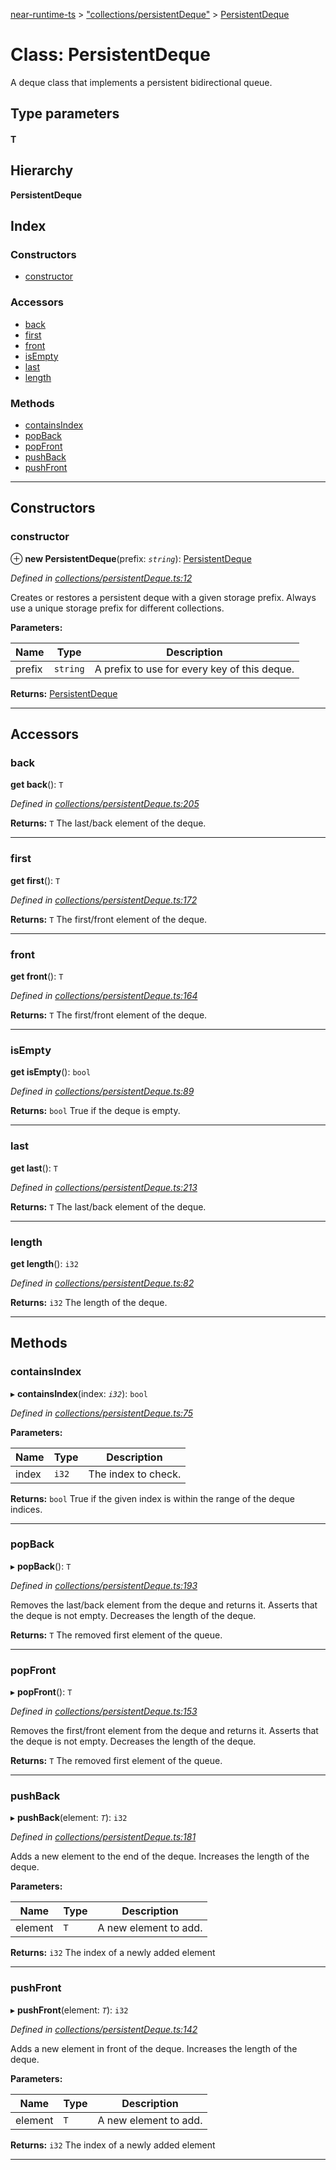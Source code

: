 [near-runtime-ts](../README.md) > ["collections/persistentDeque"](../modules/_collections_persistentdeque_.md) > [PersistentDeque](../classes/_collections_persistentdeque_.persistentdeque.md)

# Class: PersistentDeque

A deque class that implements a persistent bidirectional queue.

## Type parameters
#### T 
## Hierarchy

**PersistentDeque**

## Index

### Constructors

* [constructor](_collections_persistentdeque_.persistentdeque.md#constructor)

### Accessors

* [back](_collections_persistentdeque_.persistentdeque.md#back)
* [first](_collections_persistentdeque_.persistentdeque.md#first)
* [front](_collections_persistentdeque_.persistentdeque.md#front)
* [isEmpty](_collections_persistentdeque_.persistentdeque.md#isempty)
* [last](_collections_persistentdeque_.persistentdeque.md#last)
* [length](_collections_persistentdeque_.persistentdeque.md#length)

### Methods

* [containsIndex](_collections_persistentdeque_.persistentdeque.md#containsindex)
* [popBack](_collections_persistentdeque_.persistentdeque.md#popback)
* [popFront](_collections_persistentdeque_.persistentdeque.md#popfront)
* [pushBack](_collections_persistentdeque_.persistentdeque.md#pushback)
* [pushFront](_collections_persistentdeque_.persistentdeque.md#pushfront)

---

## Constructors

<a id="constructor"></a>

###  constructor

⊕ **new PersistentDeque**(prefix: *`string`*): [PersistentDeque](_collections_persistentdeque_.persistentdeque.md)

*Defined in [collections/persistentDeque.ts:12](https://github.com/nearprotocol/near-runtime-ts/blob/d0fcf87/assembly/collections/persistentDeque.ts#L12)*

Creates or restores a persistent deque with a given storage prefix. Always use a unique storage prefix for different collections.

**Parameters:**

| Name | Type | Description |
| ------ | ------ | ------ |
| prefix | `string` |  A prefix to use for every key of this deque. |

**Returns:** [PersistentDeque](_collections_persistentdeque_.persistentdeque.md)

___

## Accessors

<a id="back"></a>

###  back

**get back**(): `T`

*Defined in [collections/persistentDeque.ts:205](https://github.com/nearprotocol/near-runtime-ts/blob/d0fcf87/assembly/collections/persistentDeque.ts#L205)*

**Returns:** `T`
The last/back element of the deque.

___
<a id="first"></a>

###  first

**get first**(): `T`

*Defined in [collections/persistentDeque.ts:172](https://github.com/nearprotocol/near-runtime-ts/blob/d0fcf87/assembly/collections/persistentDeque.ts#L172)*

**Returns:** `T`
The first/front element of the deque.

___
<a id="front"></a>

###  front

**get front**(): `T`

*Defined in [collections/persistentDeque.ts:164](https://github.com/nearprotocol/near-runtime-ts/blob/d0fcf87/assembly/collections/persistentDeque.ts#L164)*

**Returns:** `T`
The first/front element of the deque.

___
<a id="isempty"></a>

###  isEmpty

**get isEmpty**(): `bool`

*Defined in [collections/persistentDeque.ts:89](https://github.com/nearprotocol/near-runtime-ts/blob/d0fcf87/assembly/collections/persistentDeque.ts#L89)*

**Returns:** `bool`
True if the deque is empty.

___
<a id="last"></a>

###  last

**get last**(): `T`

*Defined in [collections/persistentDeque.ts:213](https://github.com/nearprotocol/near-runtime-ts/blob/d0fcf87/assembly/collections/persistentDeque.ts#L213)*

**Returns:** `T`
The last/back element of the deque.

___
<a id="length"></a>

###  length

**get length**(): `i32`

*Defined in [collections/persistentDeque.ts:82](https://github.com/nearprotocol/near-runtime-ts/blob/d0fcf87/assembly/collections/persistentDeque.ts#L82)*

**Returns:** `i32`
The length of the deque.

___

## Methods

<a id="containsindex"></a>

###  containsIndex

▸ **containsIndex**(index: *`i32`*): `bool`

*Defined in [collections/persistentDeque.ts:75](https://github.com/nearprotocol/near-runtime-ts/blob/d0fcf87/assembly/collections/persistentDeque.ts#L75)*

**Parameters:**

| Name | Type | Description |
| ------ | ------ | ------ |
| index | `i32` |  The index to check. |

**Returns:** `bool`
True if the given index is within the range of the deque indices.

___
<a id="popback"></a>

###  popBack

▸ **popBack**(): `T`

*Defined in [collections/persistentDeque.ts:193](https://github.com/nearprotocol/near-runtime-ts/blob/d0fcf87/assembly/collections/persistentDeque.ts#L193)*

Removes the last/back element from the deque and returns it. Asserts that the deque is not empty. Decreases the length of the deque.

**Returns:** `T`
The removed first element of the queue.

___
<a id="popfront"></a>

###  popFront

▸ **popFront**(): `T`

*Defined in [collections/persistentDeque.ts:153](https://github.com/nearprotocol/near-runtime-ts/blob/d0fcf87/assembly/collections/persistentDeque.ts#L153)*

Removes the first/front element from the deque and returns it. Asserts that the deque is not empty. Decreases the length of the deque.

**Returns:** `T`
The removed first element of the queue.

___
<a id="pushback"></a>

###  pushBack

▸ **pushBack**(element: *`T`*): `i32`

*Defined in [collections/persistentDeque.ts:181](https://github.com/nearprotocol/near-runtime-ts/blob/d0fcf87/assembly/collections/persistentDeque.ts#L181)*

Adds a new element to the end of the deque. Increases the length of the deque.

**Parameters:**

| Name | Type | Description |
| ------ | ------ | ------ |
| element | `T` |  A new element to add. |

**Returns:** `i32`
The index of a newly added element

___
<a id="pushfront"></a>

###  pushFront

▸ **pushFront**(element: *`T`*): `i32`

*Defined in [collections/persistentDeque.ts:142](https://github.com/nearprotocol/near-runtime-ts/blob/d0fcf87/assembly/collections/persistentDeque.ts#L142)*

Adds a new element in front of the deque. Increases the length of the deque.

**Parameters:**

| Name | Type | Description |
| ------ | ------ | ------ |
| element | `T` |  A new element to add. |

**Returns:** `i32`
The index of a newly added element

___

